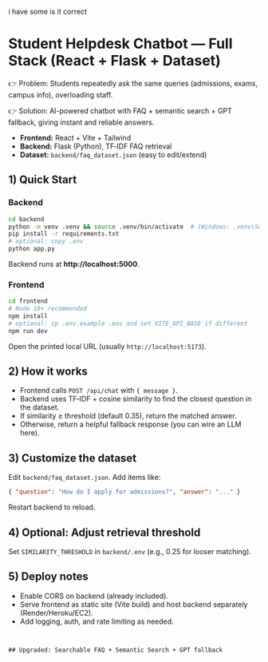 i have some is it correct 
# Student Helpdesk Chatbot — Full Stack (React + Flask + Dataset)
👉 Problem: Students repeatedly ask the same queries (admissions, exams, campus info), overloading staff.

👉 Solution: AI-powered chatbot with FAQ + semantic search + GPT fallback, giving instant and reliable answers.

- **Frontend:** React + Vite + Tailwind
- **Backend:** Flask (Python), TF‑IDF FAQ retrieval
- **Dataset:** `backend/faq_dataset.json` (easy to edit/extend)

## 1) Quick Start

### Backend
```bash
cd backend
python -m venv .venv && source .venv/bin/activate  # (Windows: .venv\Scripts\activate)
pip install -r requirements.txt
# optional: copy .env
python app.py
```
Backend runs at **http://localhost:5000**.

### Frontend
```bash
cd frontend
# Node 18+ recommended
npm install
# optional: cp .env.example .env and set VITE_API_BASE if different
npm run dev
```
Open the printed local URL (usually `http://localhost:5173`).

## 2) How it works

- Frontend calls `POST /api/chat` with `{ message }`.
- Backend uses TF‑IDF + cosine similarity to find the closest question in the dataset.
- If similarity ≥ threshold (default 0.35), return the matched answer.
- Otherwise, return a helpful fallback response (you can wire an LLM here).

## 3) Customize the dataset
Edit `backend/faq_dataset.json`. Add items like:
```json
{ "question": "How do I apply for admissions?", "answer": "..." }
```
Restart backend to reload.

## 4) Optional: Adjust retrieval threshold
Set `SIMILARITY_THRESHOLD` in `backend/.env` (e.g., 0.25 for looser matching).

## 5) Deploy notes
- Enable CORS on backend (already included).
- Serve frontend as static site (Vite build) and host backend separately (Render/Heroku/EC2).
- Add logging, auth, and rate limiting as needed.
```


## Upgraded: Searchable FAQ + Semantic Search + GPT fallback


